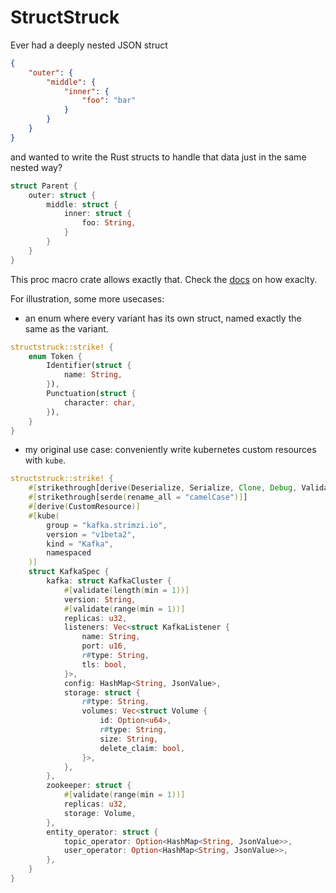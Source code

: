 # StructStruck

Ever had a deeply nested JSON struct
```json
{
    "outer": {
        "middle": {
            "inner": {
                "foo": "bar"
            }
        }
    }
}
```
and wanted to write the Rust structs to handle that data just in the same nested way?
```rust
struct Parent {
    outer: struct {
        middle: struct {
            inner: struct {
                foo: String,
            }
        }
    }
}
```
This proc macro crate allows exactly that.
Check the [docs](https://docs.rs/structstruck) on how exaclty.

For illustration, some more usecases:

* an enum where every variant has its own struct, named exactly the same as the variant.
```rust
structstruck::strike! {
    enum Token {
        Identifier(struct {
            name: String,
        }),
        Punctuation(struct {
            character: char,
        }),
    }
}
```

* my original use case: conveniently write kubernetes custom resources with `kube`.
```rust
structstruck::strike! {
    #[strikethrough[derive(Deserialize, Serialize, Clone, Debug, Validate, JsonSchema)]]
    #[strikethrough[serde(rename_all = "camelCase")]]
    #[derive(CustomResource)]
    #[kube(
        group = "kafka.strimzi.io",
        version = "v1beta2",
        kind = "Kafka",
        namespaced
    )]
    struct KafkaSpec {
        kafka: struct KafkaCluster {
            #[validate(length(min = 1))]
            version: String,
            #[validate(range(min = 1))]
            replicas: u32,
            listeners: Vec<struct KafkaListener {
                name: String,
                port: u16,
                r#type: String,
                tls: bool,
            }>,
            config: HashMap<String, JsonValue>,
            storage: struct {
                r#type: String,
                volumes: Vec<struct Volume {
                    id: Option<u64>,
                    r#type: String,
                    size: String,
                    delete_claim: bool,
                }>,
            },
        },
        zookeeper: struct {
            #[validate(range(min = 1))]
            replicas: u32,
            storage: Volume,
        },
        entity_operator: struct {
            topic_operator: Option<HashMap<String, JsonValue>>,
            user_operator: Option<HashMap<String, JsonValue>>,
        },
    }
}
```


